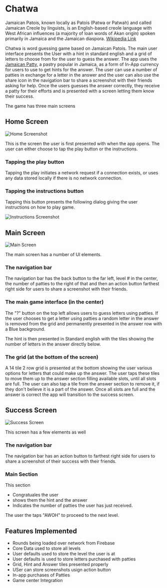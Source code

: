# Chatwa

Jamaican Patois, known locally as Patois (Patwa or Patwah) and called Jamaican Creole by linguists, is an English-based creole language with West African influences (a majority of loan words of Akan origin) spoken primarily in Jamaica and the Jamaican diaspora. [Wikipedia Link](https://en.wikipedia.org/wiki/Jamaican_Patois)

Chatwa is word guessing game based on Jamaican Patois. The main user interface presents the User with a hint in standard english and a grid of letters to choose from for the user to guess the answer. The app uses the [Jamaican Patty](https://en.wikipedia.org/wiki/Jamaican_patty), a pastry popular in Jamaica, as a form of In-App currency for users to use to get hints for the answer. The user can use a number of patties in exchange for a letter in the answer and the user can also use the share icon in the navigation bar to share a screenshot with their friends asking for help. Once the users guesses the answer correctly, they receive a patty for their efforts and is presented with a screen letting them know their success. 

The game has three main screens

## Home Screen
![Home Screenshot](https://raw.githubusercontent.com/JavonDavis/Chatwa/master/Screenshots/IMG_1689.PNG)

This is the screen the user is first presented with when the app opens. The user can either choose to tap the play button or the instructions. 

### Tapping the play button
Tapping the play initiates a network request if a connection exists, or uses any data stored locally if there is no network connection. 

### Tapping the instructions button
Tapping this button presents the following dialog giving the user instructions on how to play game.

![Instructions Screenshot](https://raw.githubusercontent.com/JavonDavis/Chatwa/master/Screenshots/IMG_1690.PNG)

## Main Screen
![Main Screen](https://raw.githubusercontent.com/JavonDavis/Chatwa/master/Screenshots/IMG_1691.PNG)

The main screen has a number of UI elements.

### The navigation bar

The navigation bar has the back button to the far left, level # in the center, the number of patties to the right of that and then an action button farthest right side for users to share a screenshot with their friends. 

### The main game interface (in the center)

The "?" button on the top left allows users to guess letters using patties. If the user chooses to get a letter using patties a random letter in the answer is removed from the grid and permanently presented in the answer row with a Blue background. 

The hint is then presented in Standard english with the tiles showing the number of letters in the answer directly below.

### The grid (at the bottom of the screen)

A 14 tile 2 row grid is presented at the bottom showing the user various options for letters that could make up the answer. The user taps these tiles to move them up to the answer section filling available slots, until all slots are full. The user can also tap a tile from the answer section to remove it, if they don't believe it is a part of the answer. Once all slots are full and the answer is correct the app will transition to the success screen.  


## Success Screen

![Success Screen](https://raw.githubusercontent.com/JavonDavis/Chatwa/master/Screenshots/IMG_1692.PNG)

This screen has a few elements as well

### The navigation bar

The navigation bar has an action button to farthest right side for users to share a screenshot of their success with their friends. 

### Main Section

This section 
* Congratuales the user
* shows them the hint and the answer
* Indicates the number of patties the user has just received. 

The user the taps "AWOH" to proceed to the next level. 

## Features Implemented
* Rounds being loaded over network from Firebase
* Core Data used to store all levels
* User defaults used to store the level the user is at
* User defaults is used to store letters purchased with patties
* Grid, Hint and Answer tiles presented properly
* USer can store screenshots usign action button
* In-app purchases of Patties
* Game center Integration

